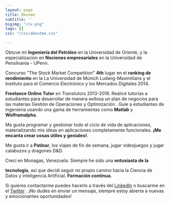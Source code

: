 ```yaml
---
layout: page
title: Resume
subtitle: ''
bigimg: "/cv.png"
tags: []
css: "/css/aboutme.css"

---
```

<div id="aboutme-section">

<p class="about-text"> <span class="fa fa-graduation-cap about-icon"></span> Obtuve mi <b> Ingeniería del Petróleo</b> en la Universidad de Oriente, y la especializacion en <b> Nociones empresariales</b> en la Universidad de Pensilvania - UPenn.</p>

<p class="about-text"> <span class="fa fa-trophy about-icon"></span> Concurso "The Stock Market Competition" <b>4th</b> lugar en el <b>ranking de rendimiento</b> en la La Universidad de Múnich Ludwig-Maximilians y el Instituto para el Comercio Electrónico y los Mercados Digitales 2014.</p>

<p class="about-text"> <span class="fa fa-briefcase about-icon"></span> <b>Freelance Online Tutor</b> en Transtutors 2013-2016. Realicé tutorias a estudiantes para desarrollar de manera exitosa un plan de negocios para las materias Gestión de Operaciones y Optimización . Guíe a estudiantes de ingenieria usando una gama de herramientas como <b>Matlab</b> y <b>Wolframalpha</b>. </p>

<p class="about-text"> <span class="fa fa-code about-icon"></span> Me gusta programar y gestionar todo el ciclo de vida de aplicaciones, materializando mis ideas en aplicaciones completamente funcionales. <b>¡Me encanta crear cosas útiles y geniales!</b>.</p>

<p class="about-text"> <span class="fa fa-heart about-icon"></span> Me gusta ir a <b>Patinar</b>, los viajes de fin de semana, jugar videojuegos y jugar calabozos y dragones D&D.</p>

<p class="about-text"> <span class="fa fa-globe about-icon"></span> Crecí en Monagas, Venezuela. Siempre he sido una <b>entusiasta de la

tecnología</b>, así que decidi seguir mi propio camino hacia la Ciencia de Datos y inteligencia Artificial. <b> Formación continua.</b></p>

<p class="about-text"> <span class="fa fa-linkedin about-icon"></span> Si quieres contactarme puedes hacerlo a través del <a href="[https://www.linkedin.com/in/kcss](https://www.linkedin.com/in/kcss "https://www.linkedin.com/in/kcss")">LinkedIn</a> o buscarme en el <a href="[https://twitter.com/Zzzrayos](https://twitter.com/Zzzrayos "https://twitter.com/Zzzrayos")">Twitter</a> . ¡No dudes en enviar un mensaje, siempre estoy abierta a nuevas y emocionantes oportunidades!</p>